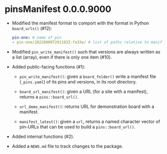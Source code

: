 # pinsManifest 0.0.0.9000

* Modified the manifest format to comport with the format in Python `board_urls()` (#12):

   ```yaml
   pin-one: # name of pin
   - pin-one/20220808T201103Z-fa33e/ # list of paths relative to manifest
   ```

* Modified `pin_write_manifest()` such that versions are always written as a list (array), even if there is only one item (#10).

* Added public-facing functions (#1):

  - `pin_write_manifest()`: given a `board_folder()` write a manifest file 
     (`_pins.yaml`) of its pins and versions, in its root directory.
  
  - `board_url_manifest()`: given a URL (for a site with a manifest), 
     returns a `pins::board_url()`. 
  
  - `url_demo_manifest()`: returns URL for demonstration board with a manifest.
  
  - `manifest_latest()`: given a `url`, returns a 
     named character vector of pin-URLs that can be used to build a 
     `pins::board_url()`.
  
* Added internal functions (#2).

* Added a `NEWS.md` file to track changes to the package.
